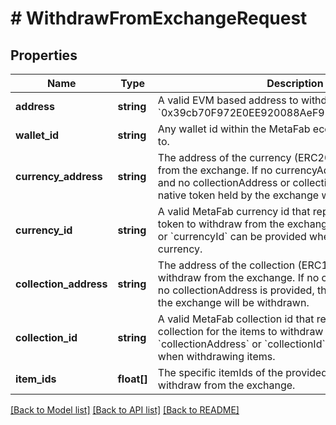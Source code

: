 # # WithdrawFromExchangeRequest

## Properties

Name | Type | Description | Notes
------------ | ------------- | ------------- | -------------
**address** | **string** | A valid EVM based address to withdraw to. For example, &#x60;0x39cb70F972E0EE920088AeF97Dbe5c6251a9c25D&#x60;. | [optional]
**wallet_id** | **string** | Any wallet id within the MetaFab ecosystem to withdraw to. | [optional]
**currency_address** | **string** | The address of the currency (ERC20) token to withdraw from the exchange. If no currencyAddress or currencyId, and no collectionAddress or collectionId are provided, the native token held by the exchange will be withdrawn. | [optional]
**currency_id** | **string** | A valid MetaFab currency id that represents the currency token to withdraw from the exchange. &#x60;currencyAddress&#x60; or &#x60;currencyId&#x60; can be provided when withdrawing currency. | [optional]
**collection_address** | **string** | The address of the collection (ERC1155) for the items to withdraw from the exchange. If no currencyAddress and no collectionAddress is provided, the native token held by the exchange will be withdrawn. | [optional]
**collection_id** | **string** | A valid MetaFab collection id that represents the collection for the items to withdraw from the exchange. &#x60;collectionAddress&#x60; or &#x60;collectionId&#x60; can be provided when withdrawing items. | [optional]
**item_ids** | **float[]** | The specific itemIds of the provided collection to withdraw from the exchange. | [optional]

[[Back to Model list]](../../README.md#models) [[Back to API list]](../../README.md#endpoints) [[Back to README]](../../README.md)
